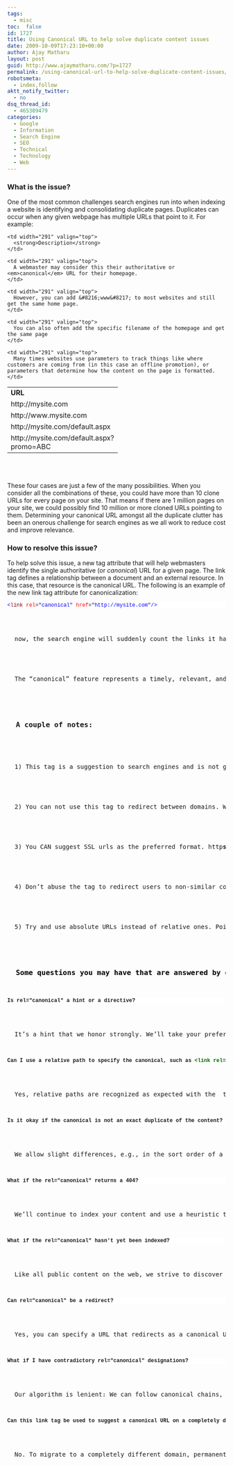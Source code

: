```yaml
---
tags: 
  - misc
toc:  false
id: 1727
title: Using Canonical URL to help solve duplicate content issues
date: 2009-10-09T17:23:10+00:00
author: Ajay Matharu
layout: post
guid: http://www.ajaymatharu.com/?p=1727
permalink: /using-canonical-url-to-help-solve-duplicate-content-issues/
robotsmeta:
  - index,follow
aktt_notify_twitter:
  - no
dsq_thread_id:
  - 465389479
categories:
  - Google
  - Information
  - Search Engine
  - SEO
  - Technical
  - Technology
  - Web
---
```

### **What is the issue?**

One of the most common challenges search engines run into when indexing a website is identifying and consolidating duplicate pages. Duplicates can occur when any given webpage has multiple URLs that point to it. For example:

<table style="height: 202px;" border="0" cellspacing="0" cellpadding="2" width="675">
  <tr>
    <td width="190" valign="top">
      <strong>URL</strong>
    </td>
    
    <td width="291" valign="top">
      <strong>Description</strong>
    </td>
  </tr>
  
  <tr>
    <td width="190" valign="top">
      http://mysite.com
    </td>
    
    <td width="291" valign="top">
      A webmaster may consider this their authoritative or <em>canonical</em> URL for their homepage.
    </td>
  </tr>
  
  <tr>
    <td width="190" valign="top">
      http://www.mysite.com
    </td>
    
    <td width="291" valign="top">
      However, you can add &#8216;www&#8217; to most websites and still get the same home page.
    </td>
  </tr>
  
  <tr>
    <td width="190" valign="top">
      http://mysite.com/default.aspx
    </td>
    
    <td width="291" valign="top">
      You can also often add the specific filename of the homepage and get the same page
    </td>
  </tr>
  
  <tr>
    <td width="190" valign="top">
      http://mysite.com/default.aspx?promo=ABC
    </td>
    
    <td width="291" valign="top">
      Many times websites use parameters to track things like where customers are coming from (in this case an offline promotion), or parameters that determine how the content on the page is formatted.
    </td>
  </tr>
</table>

These four cases are just a few of the many possibilities. When you consider all the combinations of these, you could have more than 10 clone URLs for every page on your site. That means if there are 1 million pages on your site, we could possibly find 10 million or more cloned URLs pointing to them. Determining your canonical URL amongst all the duplicate clutter has been an onerous challenge for search engines as we all work to reduce cost and improve relevance.

### How to resolve this issue?

To help solve this issue, a new tag attribute that will help webmasters identify the single authoritative (or _canonical_) URL for a given page. The link tag defines a relationship between a document and an external resource. In this case, that resource is the canonical URL. The following is an example of the new link tag attribute for canonicalization:

<pre><pre style="margin: 0em; background-color: #ffffff; width: 100%; font-family: consolas,'Courier New',courier,monospace; font-size: 12px;"><span style="color: #0000ff;">&lt;</span><span style="color: #800000;">link</span> <span style="color: #ff0000;">rel</span>=<span style="color: #0000ff;">"canonical"</span> <span style="color: #ff0000;">href</span>=<span style="color: #0000ff;">"http://mysite.com"</span><span style="color: #0000ff;">/&gt;
</span></pre>


<p>
  now, the search engine will suddenly count the links it has seen to that campaign tagged URL, towards the canonical URL, and not index the campaign tagged URL anymore. Simple, yet effective. This feature works with Google, and both Live Search and Yahoo!.
</p>


<p>
  The &#8220;canonical&#8221; feature represents a timely, relevant, and positive partnership between major search engines. It is a step to ensuring more consistency with regard to treatment of duplicates among all of the engines. It will also put more control into the hands of site designers over how their sites are represented within the search indexes.
</p>


<h3>
  <strong>A couple of notes:</strong>
</h3>


<p>
  1) This tag is a suggestion to search engines and is not guaranteed to be used. 301 redirects and good link strategy is still important
</p>


<p>
  2) You can not use this tag to redirect between domains. We can&#8217;t redirect Domain1.com to Domain2.com using this tag
</p>


<p>
  3) You CAN suggest SSL urls as the preferred format. http<strong>s</strong>://www.domain.com
</p>


<p>
  4) Don&#8217;t abuse the tag to redirect users to non-similar content. The search engines are smarter than that now.
</p>


<p>
  5) Try and use absolute URLs instead of relative ones. Point directly to the final destination because a chain of canonical links may not be followed.
</p>


<h3>
  <strong><span style="color: #000000;">Some questions you may have that are answered by google?</span></strong>
</h3>


<pre style="margin: 0em; background-color: #ffffff; width: 100%; font-family: consolas,'Courier New',courier,monospace; font-size: 12px;"><strong>Is rel="canonical" a hint or a directive? </strong></pre>


<p>
  It&#8217;s a hint that we honor strongly. We&#8217;ll take your preference into account, in conjunction with other signals, when calculating the most relevant page to display in search results.
</p>


<pre style="margin: 0em; background-color: #ffffff; width: 100%; font-family: consolas,'Courier New',courier,monospace; font-size: 12px;"><strong>Can I use a relative path to specify the canonical, such as <span style="color: #006600;"><span style="font-family: 'Courier New';">&lt;link rel="canonical" href="product.php?item=swedish-fish" /&gt;</span></span>?</strong></pre>


<p>
  Yes, relative paths are recognized as expected with the <strong><span style="color: #006600;"><span style="font-family: Courier New;"><link></span></span></strong> tag. Also, if you include a <strong><span style="color: #006600;"><span style="font-family: Courier New;"><base></span></span></strong> link in your document, relative paths will resolve according to the base URL.
</p>


<pre style="margin: 0em; background-color: #ffffff; width: 100%; font-family: consolas,'Courier New',courier,monospace; font-size: 12px;"><strong>Is it okay if the canonical is not an exact duplicate of the content?</strong></pre>


<p>
  We allow slight differences, e.g., in the sort order of a table of products. We also recognize that we may crawl the canonical and the duplicate pages at different points in time, so we may occasionally see different versions of your content. All of that is okay with us.
</p>


<pre style="margin: 0em; background-color: #ffffff; width: 100%; font-family: consolas,'Courier New',courier,monospace; font-size: 12px;"><strong>What if the rel="canonical" returns a 404?</strong></pre>


<p>
  We&#8217;ll continue to index your content and use a heuristic to find a canonical, but we recommend that you specify existent URLs as canonicals.
</p>


<pre style="margin: 0em; background-color: #ffffff; width: 100%; font-family: consolas,'Courier New',courier,monospace; font-size: 12px;"><strong>What if the rel="canonical" hasn't yet been indexed?</strong></pre>


<p>
  Like all public content on the web, we strive to discover and crawl a designated canonical URL quickly. As soon as we index it, we&#8217;ll immediately reconsider the rel=&#8221;canonical&#8221; hint.
</p>


<pre style="margin: 0em; background-color: #ffffff; width: 100%; font-family: consolas,'Courier New',courier,monospace; font-size: 12px;"><strong>Can rel="canonical" be a redirect?</strong></pre>


<p>
  Yes, you can specify a URL that redirects as a canonical URL. Google will then process the redirect as usual and try to index it.
</p>


<pre style="margin: 0em; background-color: #ffffff; width: 100%; font-family: consolas,'Courier New',courier,monospace; font-size: 12px;"><strong>What if I have contradictory rel="canonical" designations?</strong></pre>


<p>
  Our algorithm is lenient: We can follow canonical chains, but we strongly recommend that you update links to point to a single canonical page to ensure optimal canonicalization results.
</p>


<pre style="margin: 0em; background-color: #ffffff; width: 100%; font-family: consolas,'Courier New',courier,monospace; font-size: 12px;"><strong>Can this link tag be used to suggest a canonical URL on a completely different domain?</strong></pre>


<p>
  No. To migrate to a completely different domain, permanent (301) redirects are more appropriate. Google currently will take canonicalization suggestions into account across subdomains (or within a domain), but not across domains.
</p>
